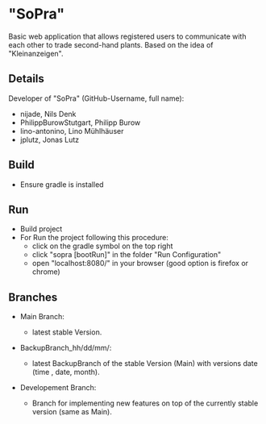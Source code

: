 # "SoPra"
Basic web application that allows registered users to communicate with each other to trade second-hand plants. Based on the idea of "Kleinanzeigen".

## Details
Developer of "SoPra" (GitHub-Username, full name):
- nijade, Nils Denk
- PhilippBurowStutgart, Philipp Burow
- lino-antonino, Lino Mühlhäuser
- jplutz, Jonas Lutz

## Build
- Ensure gradle is installed

## Run
- Build project
- For Run the project following this procedure:
  - click on the gradle symbol on the top right
  - click "sopra [bootRun]" in the folder "Run Configuration"
  - open "localhost:8080/" in your browser (good option is firefox or chrome)

 ## Branches
 - Main Branch:
   - latest stable Version.
     
 - BackupBranch_hh/dd/mm/:
   - latest BackupBranch of the stable Version (Main) with versions date (time , date, month).
     
 - Developement Branch:
   - Branch for implementing new features on top of the currently stable version (same as Main).



